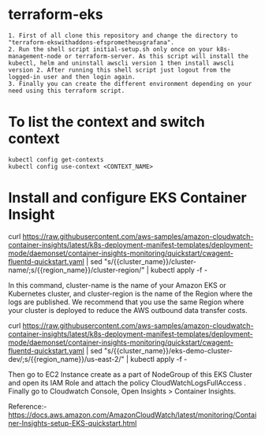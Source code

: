 # terraform-eks
```
1. First of all clone this repository and change the directory to "terraform-ekswithaddons-efsprometheusgrafana".
2. Run the shell script initial-setup.sh only once on your k8s-management-node or terraform-server. As this script will install the kubectl, helm and uninstall awscli version 1 then install awscli version 2. After running this shell script just logout from the logged-in user and then login again.
3. Finally you can create the different environment depending on your need using this terraform script.
```   

# To list the context and switch context
```
kubectl config get-contexts
kubectl config use-context <CONTEXT_NAME>
```


# Install and configure EKS Container Insight 
curl https://raw.githubusercontent.com/aws-samples/amazon-cloudwatch-container-insights/latest/k8s-deployment-manifest-templates/deployment-mode/daemonset/container-insights-monitoring/quickstart/cwagent-fluentd-quickstart.yaml | sed "s/{{cluster_name}}/cluster-name/;s/{{region_name}}/cluster-region/" | kubectl apply -f -


In this command, cluster-name is the name of your Amazon EKS or Kubernetes cluster, and cluster-region is the name of the Region where the logs are published. We recommend that you use the same Region where your cluster is deployed to reduce the AWS outbound data transfer costs.


curl https://raw.githubusercontent.com/aws-samples/amazon-cloudwatch-container-insights/latest/k8s-deployment-manifest-templates/deployment-mode/daemonset/container-insights-monitoring/quickstart/cwagent-fluentd-quickstart.yaml | sed "s/{{cluster_name}}/eks-demo-cluster-dev/;s/{{region_name}}/us-east-2/" | kubectl apply -f -


Then go to EC2 Instance create as a part of NodeGroup of this EKS Cluster and open its IAM Role and attach the policy CloudWatchLogsFullAccess . Finally go to Cloudwatch Console, Open Insights > Container Insights. 



Reference:- https://docs.aws.amazon.com/AmazonCloudWatch/latest/monitoring/Container-Insights-setup-EKS-quickstart.html

